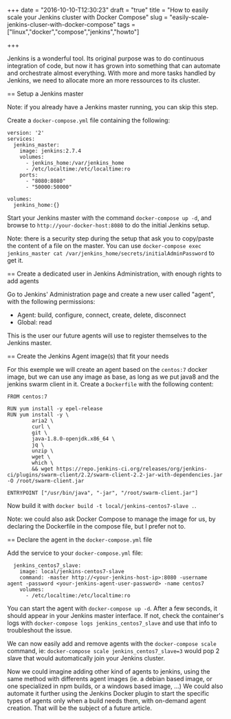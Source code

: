 +++
date = "2016-10-10-T12:30:23"
draft = "true"
title = "How to easily scale your Jenkins cluster with Docker Compose"
slug = "easily-scale-jenkins-cluser-with-docker-compose"
tags = ["linux","docker","compose","jenkins","howto"]

+++

Jenkins is a wonderful tool.
Its original purpose was to do continuous integration of code, but now it has grown into something that can automate and orchestrate almost everything.
With more and more tasks handled by Jenkins, we need to allocate more an more ressources to its cluster.

== Setup a Jenkins master

Note: if you already have a Jenkins master running, you can skip this step.

Create a `docker-compose.yml` file containing the following:

	version: '2'
	services:
	  jenkins_master:
	    image: jenkins:2.7.4
	    volumes:
	      - jenkins_home:/var/jenkins_home
	      - /etc/localtime:/etc/localtime:ro
	    ports:
	      - "8080:8080"
	      - "50000:50000"
	
	volumes:
	  jenkins_home:{}

Start your Jenkins master with the command `docker-compose up -d`, and browse to `http://your-docker-host:8080` to do the initial Jenkins setup.

Note: there is a security step during the setup that ask you to copy/paste the content of a file on the master.
You can use `docker-compose exec jenkins_master cat /var/jenkins_home/secrets/initialAdminPassword` to get it.

== Create a dedicated user in Jenkins Administration, with enough rights to add agents

Go to Jenkins' Administration page and create a new user called "agent", with the following permissions:
- Agent: build, configure, connect, create, delete, disconnect
- Global: read

This is the user our future agents will use to register themselves to the Jenkins master.

== Create the Jenkins Agent image(s) that fit your needs

For this exemple we will create an agent based on the `centos:7` docker image, but we can use any image as base, as long as we put java8 and the jenkins swarm client in it.
Create a `Dockerfile` with the following content:

	FROM centos:7
	
	RUN yum install -y epel-release
	RUN yum install -y \
	        aria2 \
	        curl \
	        git \
	        java-1.8.0-openjdk.x86_64 \
	        jq \
	        unzip \
	        wget \
	        which \
	        && wget https://repo.jenkins-ci.org/releases/org/jenkins-ci/plugins/swarm-client/2.2/swarm-client-2.2-jar-with-dependencies.jar -O /root/swarm-client.jar
	
	ENTRYPOINT ["/usr/bin/java", "-jar", "/root/swarm-client.jar"]

Now build it with `docker build -t local/jenkins-centos7-slave .`.

Note: we could also ask Docker Compose to manage the image for us, by declaring the Dockerfile in the compose file, but I prefer not to.

== Declare the agent in the `docker-compose.yml` file

Add the service to your `docker-compose.yml` file:

	  jenkins_centos7_slave:
	    image: local/jenkins-centos7-slave
	    command: -master http://<your-jenkins-host-ip>:8080 -username agent -password <your-jenkins-agent-user-password> -name centos7
	    volumes:
	      - /etc/localtime:/etc/localtime:ro

You can start the agent with `docker-compose up -d`.
After a few seconds, it should appear in your Jenkins master interface.
If not, check the container's logs with `docker-compose logs jenkins_centos7_slave` and use that info to troubleshout the issue.

We can now easily add and remove agents with the `docker-compose scale` command, ie: `docker-compose scale jenkins_centos7_slave=3` would pop 2 slave that would automatically join your Jenkins cluster.

Now we could imagine adding other kind of agents to jenkins, using the same method with differents agent images (ie. a debian based image, or one specialized in npm builds, or a windows based image, ...)
We could also automate it further using the Jenkins Docker plugin to start the specific types of agents only when a build needs them, with on-demand agent creation.
That will be the subject of a future article.
